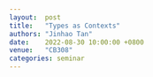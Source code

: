 ```yaml
--- 
layout:  post 
title:   "Types as Contexts"
authors: "Jinhao Tan"
date:    2022-08-30 10:00:00 +0800
venue:   "CB308"
categories: seminar
--- 
```

